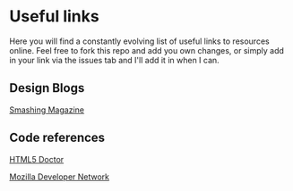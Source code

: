 # Useful links
Here you will find a constantly evolving list of useful links to resources online. Feel free to fork this repo and add you own changes, or simply add in your link via the issues tab and I'll add it in when I can.

## Design Blogs

[Smashing Magazine](https://www.smashingmagazine.com/)

## Code references

[HTML5 Doctor](http://html5doctor.com/)

[Mozilla Developer Network](https://developer.mozilla.org/en-US/)
